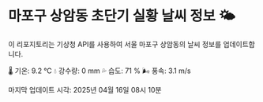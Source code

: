
# 마포구 상암동 초단기 실황 날씨 정보 🌤️

이 리포지토리는 기상청 API를 사용하여 서울 마포구 상암동의 날씨 정보를 업데이트합니다. 

🌡️ 기온: 9.2 ℃
💧 강수량: 0 mm
💦 습도: 71 %
🌬️ 풍속: 3.1 m/s

마지막 업데이트 시각: 2025년 04월 16일 08시 10분    

